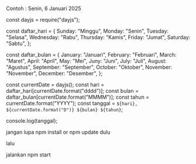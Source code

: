 Contoh : Senin, 6 Januari 2025

const dayjs = require("dayjs");

const daftar_hari = {
Sunday: "Minggu",
Monday: "Senin",
Tuesday: "Selasa",
Wednesday: "Rabu",
Thursday: "Kamis",
Friday: "Jumat",
Saturday: "Sabtu",
};

const daftar_bulan = {
January: "Januari",
February: "Februari",
March: "Maret",
April: "April",
May: "Mei",
Juny: "Juni",
July: "Juli",
August: "Agustus",
September: "September",
October: "Oktober",
November: "November",
December: "Desember",
};

const currentDate = dayjs();
const hari = daftar_hari[currentDate.format("dddd")];
const bulan = daftar_bulan[currentDate.format("MMMM")];
const tahun = currentDate.format("YYYY");
const tanggal = `${hari}, ${currentDate.format("D")} ${bulan} ${tahun}`;

console.log(tanggal);

jangan lupa npm install or npm update dulu

lalu

jalankan npm start
